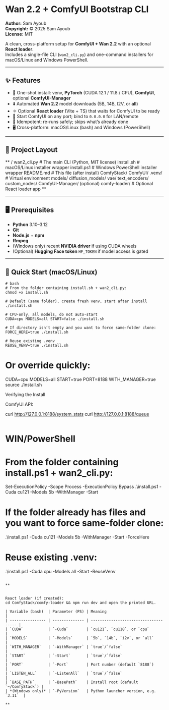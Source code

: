 # Wan 2.2 + ComfyUI Bootstrap CLI
**Author:** Sam Ayoub  
**Copyright:** © 2025 Sam Ayoub  
**License:** MIT

A clean, cross-platform setup for **ComfyUI + Wan 2.2** with an optional **React loader**.  
Includes a single-file CLI (`wan2_cli.py`) and one-command installers for macOS/Linux and Windows PowerShell.

---

## ✨ Features

- 🔧 One-shot install: venv, **PyTorch** (CUDA 12.1 / 11.8 / CPU), **ComfyUI**, optional **ComfyUI-Manager**
- ⬇️ Automated **Wan 2.2** model downloads (5B, 14B, I2V, or **all**)
- ⚛️ Optional **React loader** (Vite + TS) that waits for ComfyUI to be ready
- 🚀 Start ComfyUI on any port; bind to `0.0.0.0` for LAN/remote
- 🧰 Idempotent: re-runs safely; skips what’s already done
- 🖥️ Cross-platform: macOS/Linux (bash) and Windows (PowerShell)

---

## 🧱 Project Layout

**
<your-dir>/
wan2_cli.py # The main CLI (Python, MIT license)
install.sh # macOS/Linux installer wrapper
install.ps1 # Windows PowerShell installer wrapper
README.md # This file
(after install)
ComfyStack/
ComfyUI/
.venv/ # Virtual environment
models/
diffusion_models/
vae/
text_encoders/
custom_nodes/
ComfyUI-Manager/ (optional)
comfy-loader/ # Optional React loader app
**


---

## 🖥️ Prerequisites

- **Python** 3.10–3.12
- **Git**
- **Node.js** + **npm**
- **ffmpeg**
- (Windows only) recent **NVIDIA driver** if using CUDA wheels
- (Optional) **Hugging Face token** `HF_TOKEN` if model access is gated

---

## 🚀 Quick Start (macOS/Linux)

```
# bash
# From the folder containing install.sh + wan2_cli.py:
chmod +x install.sh

# Default (same folder), create fresh venv, start after install
./install.sh

# CPU-only, all models, do not auto-start
CUDA=cpu MODELS=all START=false ./install.sh

# If directory isn’t empty and you want to force same-folder clone:
FORCE_HERE=true ./install.sh

# Reuse existing .venv
REUSE_VENV=true ./install.sh
```
# Or override quickly:
CUDA=cpu MODELS=all START=true PORT=8188 WITH_MANAGER=true source ./install.sh

Verifying the Install

ComfyUI API:

curl http://127.0.0.1:8188/system_stats
curl http://127.0.0.1:8188/queue
```
```
# WIN/PowerShell
# From the folder containing install.ps1 + wan2_cli.py:
Set-ExecutionPolicy -Scope Process -ExecutionPolicy Bypass
.\install.ps1 -Cuda cu121 -Models 5b -WithManager -Start

# If the folder already has files and you want to force same-folder clone:
.\install.ps1 -Cuda cu121 -Models 5b -WithManager -Start -ForceHere

# Reuse existing .venv:
.\install.ps1 -Cuda cpu -Models all -Start -ReuseVenv

```

**


React loader (if created):
cd ComfyStack/comfy-loader && npm run dev and open the printed URL.

| Variable (bash)  | Parameter (PS) | Meaning                               |
| ---------------- | -------------- | ------------------------------------- |
| `CUDA`           | `-Cuda`        | `cu121`, `cu118`, or `cpu`            |
| `MODELS`         | `-Models`      | `5b`, `14b`, `i2v`, or `all`          |
| `WITH_MANAGER`   | `-WithManager` | `true`/`false`                        |
| `START`          | `-Start`       | `true`/`false`                        |
| `PORT`           | `-Port`        | Port number (default `8188`)          |
| `LISTEN_ALL`     | `-ListenAll`   | `true`/`false`                        |
| `BASE_PATH`      | `-BasePath`    | Install root (default `~/ComfyStack`) |
| *(Windows only)* | `-PyVersion`   | Python launcher version, e.g. `3.11`  |

**